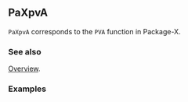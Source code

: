 ## PaXpvA

`PaXpvA` corresponds to the `PVA` function in Package-X.

### See also

[Overview](Extra/FeynHelpers.md).

### Examples